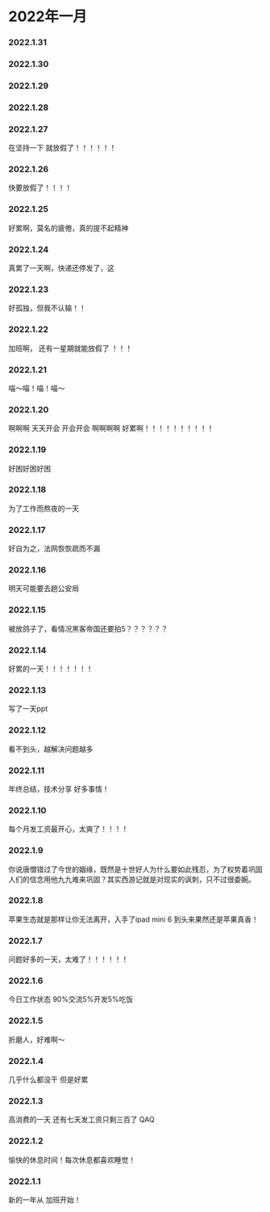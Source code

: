 # 2022年一月

### 2022.1.31

### 2022.1.30 

### 2022.1.29 

### 2022.1.28 

### 2022.1.27
在坚持一下 就放假了！！！！！！
### 2022.1.26 
快要放假了！！！！
### 2022.1.25 
好累啊，莫名的疲倦，真的提不起精神
### 2022.1.24 
真累了一天啊，快递还停发了，这 
### 2022.1.23 
好孤独，但我不认输！！
### 2022.1.22 
加班啊， 还有一星期就能放假了 ！！！
### 2022.1.21
喵～喵！喵！喵～
### 2022.1.20 
啊啊啊 天天开会 开会开会 啊啊啊啊 好累啊！！！！！！！！！！
### 2022.1.19
好困好困好困 
### 2022.1.18
为了工作而熬夜的一天
### 2022.1.17  
好自为之，法网恢恢疏而不漏
### 2022.1.16
明天可能要去趟公安局
### 2022.1.15
被放鸽子了，看情况黑客帝国还要拍5？？？？？？
### 2022.1.14
好累的一天！！！！！！！
### 2022.1.13
写了一天ppt
### 2022.1.12
看不到头，越解决问题越多
### 2022.1.11
年终总结，技术分享 好多事情！
### 2022.1.10
每个月发工资最开心，太爽了！！！！
### 2022.1.9
你说唐僧错过了今世的姻缘，既然是十世好人为什么要如此残忍，为了权势着巩固人们的信念用他九九难来巩固？其实西游记就是对现实的讽刺，只不过很委婉。 
### 2022.1.8
苹果生态就是那样让你无法离开，入手了ipad mini 6 到头来果然还是苹果真香！
### 2022.1.7
问题好多的一天，太难了！！！！！！
### 2022.1.6
今日工作状态 90%交流5%开发5%吃饭
### 2022.1.5
折磨人，好难啊～
### 2022.1.4
几乎什么都没干 但是好累
### 2022.1.3
高消费的一天 还有七天发工资只剩三百了 QAQ
### 2022.1.2
愉快的休息时间！每次休息都喜欢睡觉！ 
### 2022.1.1
新的一年从 加班开始！
